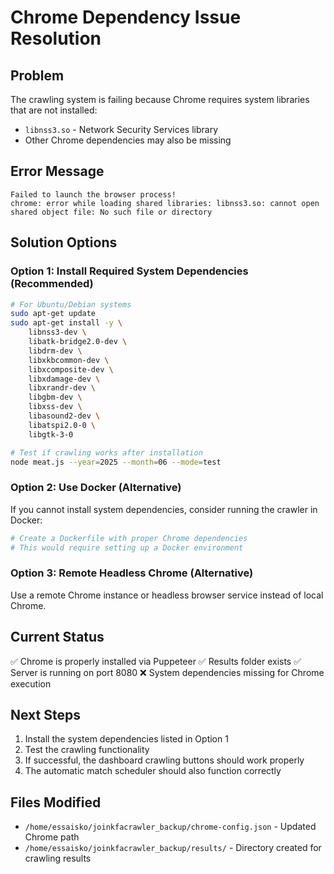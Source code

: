 # Chrome Dependency Issue Resolution

## Problem
The crawling system is failing because Chrome requires system libraries that are not installed:
- `libnss3.so` - Network Security Services library
- Other Chrome dependencies may also be missing

## Error Message
```
Failed to launch the browser process!
chrome: error while loading shared libraries: libnss3.so: cannot open shared object file: No such file or directory
```

## Solution Options

### Option 1: Install Required System Dependencies (Recommended)
```bash
# For Ubuntu/Debian systems
sudo apt-get update
sudo apt-get install -y \
    libnss3-dev \
    libatk-bridge2.0-dev \
    libdrm-dev \
    libxkbcommon-dev \
    libxcomposite-dev \
    libxdamage-dev \
    libxrandr-dev \
    libgbm-dev \
    libxss-dev \
    libasound2-dev \
    libatspi2.0-0 \
    libgtk-3-0

# Test if crawling works after installation
node meat.js --year=2025 --month=06 --mode=test
```

### Option 2: Use Docker (Alternative)
If you cannot install system dependencies, consider running the crawler in Docker:
```bash
# Create a Dockerfile with proper Chrome dependencies
# This would require setting up a Docker environment
```

### Option 3: Remote Headless Chrome (Alternative)
Use a remote Chrome instance or headless browser service instead of local Chrome.

## Current Status
✅ Chrome is properly installed via Puppeteer
✅ Results folder exists
✅ Server is running on port 8080
❌ System dependencies missing for Chrome execution

## Next Steps
1. Install the system dependencies listed in Option 1
2. Test the crawling functionality
3. If successful, the dashboard crawling buttons should work properly
4. The automatic match scheduler should also function correctly

## Files Modified
- `/home/essaisko/joinkfacrawler_backup/chrome-config.json` - Updated Chrome path
- `/home/essaisko/joinkfacrawler_backup/results/` - Directory created for crawling results